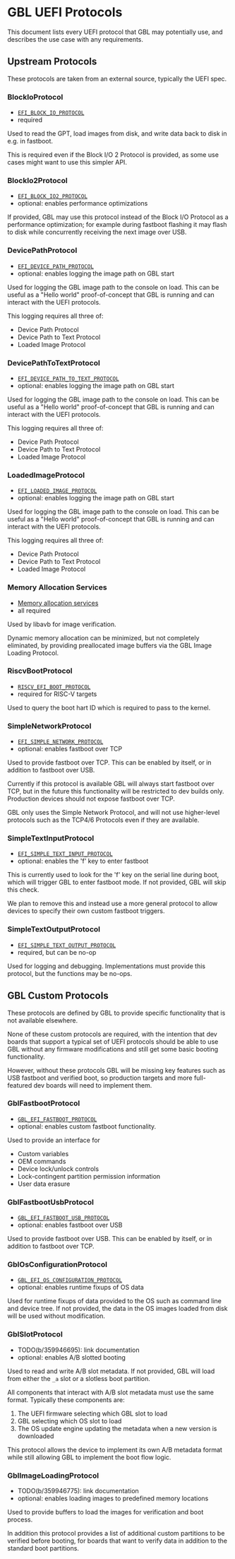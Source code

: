 # GBL UEFI Protocols

This document lists every UEFI protocol that GBL may potentially use, and
describes the use case with any requirements.

## Upstream Protocols

These protocols are taken from an external source, typically the UEFI spec.

### BlockIoProtocol

* [`EFI_BLOCK_IO_PROTOCOL`](https://uefi.org/specs/UEFI/2.10/13_Protocols_Media_Access.html#efi-block-io-protocol)
* required

Used to read the GPT, load images from disk, and write data back to disk in
e.g. in fastboot.

This is required even if the Block I/O 2 Protocol is provided, as some use cases
might want to use this simpler API.

### BlockIo2Protocol

* [`EFI_BLOCK_IO2_PROTOCOL`](https://uefi.org/specs/UEFI/2.10/13_Protocols_Media_Access.html#block-i-o-2-protocol)
* optional: enables performance optimizations

If provided, GBL may use this protocol instead of the Block I/O Protocol as a
performance optimization; for example during fastboot flashing it may flash to
disk while concurrently receiving the next image over USB.

### DevicePathProtocol

* [`EFI_DEVICE_PATH_PROTOCOL`](https://uefi.org/specs/UEFI/2.10/10_Protocols_Device_Path_Protocol.html#efi-device-path-protocol)
* optional: enables logging the image path on GBL start

Used for logging the GBL image path to the console on load. This can be useful
as a "Hello world" proof-of-concept that GBL is running and can interact with
the UEFI protocols.

This logging requires all three of:
* Device Path Protocol
* Device Path to Text Protocol
* Loaded Image Protocol

### DevicePathToTextProtocol

* [`EFI_DEVICE_PATH_TO_TEXT_PROTOCOL`](https://uefi.org/specs/UEFI/2.10/10_Protocols_Device_Path_Protocol.html#device-path-to-text-protocol)
* optional: enables logging the image path on GBL start

Used for logging the GBL image path to the console on load. This can be useful
as a "Hello world" proof-of-concept that GBL is running and can interact with
the UEFI protocols.

This logging requires all three of:
* Device Path Protocol
* Device Path to Text Protocol
* Loaded Image Protocol

### LoadedImageProtocol

* [`EFI_LOADED_IMAGE_PROTOCOL`](https://uefi.org/specs/UEFI/2.10/09_Protocols_EFI_Loaded_Image.html#efi-loaded-image-protocol)
* optional: enables logging the image path on GBL start

Used for logging the GBL image path to the console on load. This can be useful
as a "Hello world" proof-of-concept that GBL is running and can interact with
the UEFI protocols.

This logging requires all three of:
* Device Path Protocol
* Device Path to Text Protocol
* Loaded Image Protocol

### Memory Allocation Services

* [Memory allocation services](https://uefi.org/specs/UEFI/2.10/07_Services_Boot_Services.html#memory-allocation-services)
* all required

Used by libavb for image verification.

Dynamic memory allocation can be minimized, but not completely eliminated, by
providing preallocated image buffers via the GBL Image Loading Protocol.

### RiscvBootProtocol

* [`RISCV_EFI_BOOT_PROTOCOL`](https://github.com/riscv-non-isa/riscv-uefi/blob/main/boot_protocol.adoc)
* required for RISC-V targets

Used to query the boot hart ID which is required to pass to the kernel.

### SimpleNetworkProtocol

* [`EFI_SIMPLE_NETWORK_PROTOCOL`](https://uefi.org/specs/UEFI/2.10/24_Network_Protocols_SNP_PXE_BIS.html#simple-network-protocol)
* optional: enables fastboot over TCP

Used to provide fastboot over TCP. This can be enabled by itself, or in
addition to fastboot over USB.

Currently if this protocol is available GBL will always start fastboot over TCP,
but in the future this functionality will be restricted to dev builds only.
Production devices should not expose fastboot over TCP.

GBL only uses the Simple Network Protocol, and will not use higher-level
protocols such as the TCP4/6 Protocols even if they are available.

### SimpleTextInputProtocol

* [`EFI_SIMPLE_TEXT_INPUT_PROTOCOL`](https://uefi.org/specs/UEFI/2.10/12_Protocols_Console_Support.html#simple-text-input-protocol)
* optional: enables the 'f' key to enter fastboot

This is currently used to look for the 'f' key on the serial line during boot,
which will trigger GBL to enter fastboot mode. If not provided, GBL will skip
this check.

We plan to remove this and instead use a more general protocol to allow devices
to specify their own custom fastboot triggers.

### SimpleTextOutputProtocol

* [`EFI_SIMPLE_TEXT_OUTPUT_PROTOCOL`](https://uefi.org/specs/UEFI/2.10/12_Protocols_Console_Support.html#simple-text-output-protocol)
* required, but can be no-op

Used for logging and debugging. Implementations must provide this protocol, but
the functions may be no-ops.

## GBL Custom Protocols

These protocols are defined by GBL to provide specific functionality that is
not available elsewhere.

None of these custom protocols are required, with the intention that dev boards
that support a typical set of UEFI protocols should be able to use GBL without
any firmware modifications and still get some basic booting functionality.

However, without these protocols GBL will be missing key features such as
USB fastboot and verified boot, so production targets and more full-featured dev
boards will need to implement them.

### GblFastbootProtocol

* [`GBL_EFI_FASTBOOT_PROTOCOL`](./gbl_efi_fastboot_protocol.md)
* optional: enables custom fastboot functionality.

Used to provide an interface for
* Custom variables
* OEM commands
* Device lock/unlock controls
* Lock-contingent partition permission information
* User data erasure

### GblFastbootUsbProtocol

* [`GBL_EFI_FASTBOOT_USB_PROTOCOL`](./GBL_EFI_FASTBOOT_USB_PROTOCOL.md)
* optional: enables fastboot over USB

Used to provide fastboot over USB. This can be enabled by itself, or in
addition to fastboot over TCP.

### GblOsConfigurationProtocol

* [`GBL_EFI_OS_CONFIGURATION_PROTOCOL`](./gbl_os_configuration_protocol.md)
* optional: enables runtime fixups of OS data

Used for runtime fixups of data provided to the OS such as command line and
device tree. If not provided, the data in the OS images loaded from disk will
be used without modification.

### GblSlotProtocol

* TODO(b/359946695): link documentation
* optional: enables A/B slotted booting

Used to read and write A/B slot metadata. If not provided, GBL will
load from either the `_a` slot or a slotless boot partition.

All components that interact with A/B slot metadata must use the same format.
Typically these components are:

1. The UEFI firmware selecting which GBL slot to load
2. GBL selecting which OS slot to load
3. The OS update engine updating the metadata when a new version is downloaded

This protocol allows the device to implement its own A/B metadata format while
still allowing GBL to implement the boot flow logic.

### GblImageLoadingProtocol

* TODO(b/359946775): link documentation
* optional: enables loading images to predefined memory locations

Used to provide buffers to load the images for verification and boot process.

In addition this protocol provides a list of additional custom partitions to be
verified before booting, for boards that want to verify data in addition to the
standard boot partitions.
